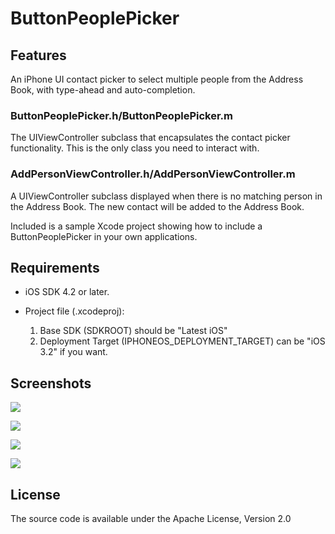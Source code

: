 # ButtonPeoplePicker

## Features
An iPhone UI contact picker to select multiple people from the Address Book, with type-ahead and auto-completion.

### ButtonPeoplePicker.h/ButtonPeoplePicker.m
The UIViewController subclass that encapsulates the contact picker functionality. This is the only class you need to interact with.

### AddPersonViewController.h/AddPersonViewController.m
A UIViewController subclass displayed when there is no matching person in the Address Book. The new contact will be added to the Address Book.

Included is a sample Xcode project showing how to include a ButtonPeoplePicker in your own applications.

## Requirements

* iOS SDK 4.2 or later.
* Project file (.xcodeproj):

  1. Base SDK (SDKROOT) should be "Latest iOS"
  2. Deployment Target (IPHONEOS_DEPLOYMENT_TARGET) can be "iOS 3.2" if you want.
 
## Screenshots

![](https://github.com/mabundo/ButtonPeoplePicker/raw/master/Screenshots/AddPeople.png)

![](https://github.com/mabundo/ButtonPeoplePicker/raw/master/Screenshots/SelectForDelete.png)

![](https://github.com/mabundo/ButtonPeoplePicker/raw/master/Screenshots/AddEmail.png)

![](https://github.com/mabundo/ButtonPeoplePicker/raw/master/Screenshots/AddPerson.png)

## License
The source code is available under the Apache License, Version 2.0
